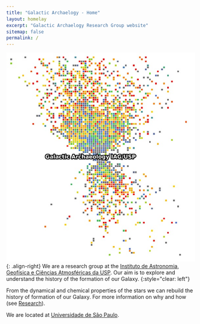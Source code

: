 ```yaml
---
title: "Galactic Archaelogy - Home"
layout: homelay
excerpt: "Galactic Archaelogy Research Group website"
sitemap: false
permalink: /
---
```


![](/images/Galactic_Archaelogy2.jpeg){: .align-right}
We are a research group at the [Instituto de Astronomia, Geofísica e Ciências Atmosféricas da USP](https://www.iag.usp.br/). Our aim is to explore and understand the history of the formation of our Galaxy.
{:style="clear: left"}


From the dynamical and chemical properties of the stars we can rebuild the history of formation of our Galaxy. For more information on why and how (see [Research](research)).

We are located at [Universidade de São Paulo](https://www5.usp.br/).

